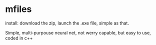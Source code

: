 # mfiles

install:
download the zip, launch the .exe file, simple as that.

Simple, multi-purpouse neural net,
not werry capable, but easy to use, coded in c++
